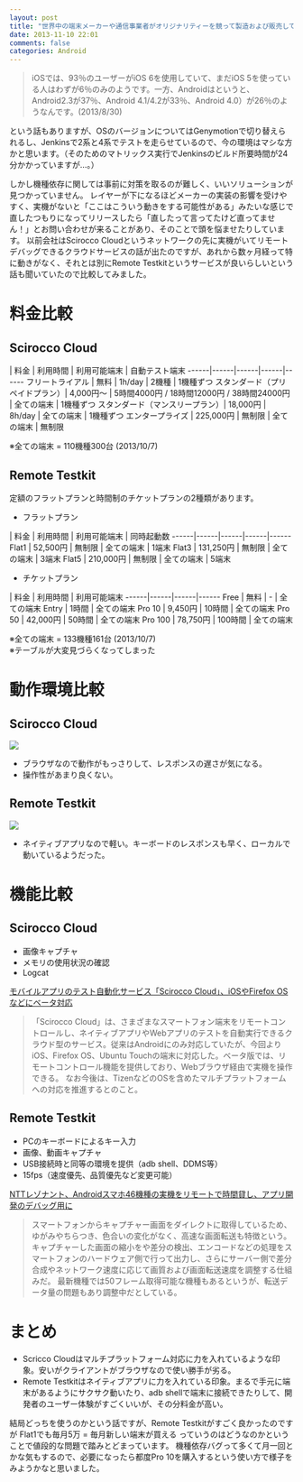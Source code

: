 ```yaml
---
layout: post
title: "世界中の端末メーカーや通信事業者がオリジナリティーを競って製造および販売しているAndroid端末の実機での動作確認"
date: 2013-11-10 22:01
comments: false
categories: Android
---
```


> iOSでは、93％のユーザーがiOS 6を使用していて、まだiOS 5を使っている人はわずが6％のみのようです。一方、Androidはというと、Android2.3が37％、Android 4.1/4.2が33％、Android 4.0）が26％のようなんです。(2013/8/30)

という話もありますが、OSのバージョンについてはGenymotionで切り替えられるし、Jenkinsで2系と4系でテストを走らせているので、今の環境はマシな方かと思います。（そのためのマトリックス実行でJenkinsのビルド所要時間が24分かかっていますが…。）

しかし機種依存に関しては事前に対策を取るのが難しく、いいソリューションが見つかっていません。
レイヤーが下になるほどメーカーの実装の影響を受けやすく、実機がないと「ここはこういう動きをする可能性がある」みたいな感じで直したつもりになってリリースしたら「直したって言ってたけど直ってません！」とお問い合わせが来ることがあり、そのことで頭を悩ませたりしています。
以前会社はScirocco Cloudというネットワークの先に実機がいてリモートデバッグできるクラウドサービスの話が出たのですが、あれから数ヶ月経って特に動きがなく、それとは別にRemote Testkitというサービスが良いらしいという話も聞いていたので比較してみました。

# 料金比較

## Scirocco Cloud

| 料金 | 利用時間 | 利用可能端末 | 自動テスト端末
------|------|------|------|------
フリートライアル | 無料 | 1h/day | 2機種 | 1機種ずつ
スタンダード（プリペイドプラン）| 4,000円〜 | 5時間4000円 / 18時間12000円 / 38時間24000円 | 全ての端末 | 1機種ずつ
スタンダード（マンスリープラン）| 18,000円 | 8h/day | 全ての端末 | 1機種ずつ
エンタープライズ | 225,000円 | 無制限 | 全ての端末 | 無制限

※全ての端末 = 110機種300台 (2013/10/7)

## Remote Testkit

定額のフラットプランと時間制のチケットプランの2種類があります。

- フラットプラン

| 料金 | 利用時間 | 利用可能端末 | 同時起動数
------|------|------|------|------
Flat1 | 52,500円 | 無制限 | 全ての端末 | 1端末
Flat3 | 131,250円 | 無制限 | 全ての端末 | 3端末
Flat5 | 210,000円 | 無制限 | 全ての端末 | 5端末

- チケットプラン

| 料金 | 利用時間 | 利用可能端末
------|------|------|------
Free | 無料 | - | 全ての端末
Entry | 1時間 | 全ての端末
Pro 10 | 9,450円 | 10時間 | 全ての端末
Pro 50 | 42,000円 | 50時間 | 全ての端末
Pro 100 | 78,750円 | 100時間 | 全ての端末
  
※全ての端末 = 133機種161台 (2013/10/7)  
※テーブルが大変見づらくなってしまった

# 動作環境比較

## Scirocco Cloud

![](http://www.sonix.asia/files/8313/7153/7900/Capture.png)

- ブラウザなので動作がもっさりして、レスポンスの遅さが気になる。
- 操作性があまり良くない。

## Remote Testkit

![](http://itpro.nikkeibp.co.jp/article/NCD/20131028/514088/photo02.jpg)

- ネイティブアプリなので軽い。キーボードのレスポンスも早く、ローカルで動いているようだった。

# 機能比較

## Scirocco Cloud
- 画像キャプチャ
- メモリの使用状況の確認
- Logcat

[モバイルアプリのテスト自動化サービス「Scirocco Cloud」、iOSやFirefox OSなどにベータ対応](http://cloud.watch.impress.co.jp/docs/news/20131015_619470.html)

> 「Scirocco Cloud」は、さまざまなスマートフォン端末をリモートコントロールし、ネイティブアプリやWebアプリのテストを自動実行できるクラウド型のサービス。従来はAndroidにのみ対応していたが、今回よりiOS、Firefox OS、Ubuntu Touchの端末に対応した。ベータ版では、リモートコントロール機能を提供しており、Webブラウザ経由で実機を操作できる。
> なお今後は、TizenなどのOSを含めたマルチプラットフォームへの対応を推進するとのこと。

## Remote Testkit
- PCのキーボードによるキー入力
- 画像、動画キャプチャ
- USB接続時と同等の環境を提供（adb shell、DDMS等）
- 15fps（速度優先、品質優先など変更可能）

[NTTレゾナント、Androidスマホ46機種の実機をリモートで時間貸し、アプリ開発のデバッグ用に](http://cloud.watch.impress.co.jp/docs/news/20121114_572763.html)
> スマートフォンからキャプチャー画面をダイレクトに取得しているため、ゆがみやちらつき、色合いの変化がなく、高速な画面転送も特徴という。キャプチャーした画面の縮小をや差分の検出、エンコードなどの処理をスマートフォンのハードウェア側で行って出力し、さらにサーバー側で差分合成やネットワーク速度に応じて画質および画面転送速度を調整する仕組みだ。
> 最新機種では50フレーム取得可能な機種もあるというが、転送データ量の問題もあり調整中だとしている。

# まとめ
- Scricco Cloudはマルチプラットフォーム対応に力を入れているような印象。安いがクライアントがブラウザなので使い勝手が劣る。
- Remote Testkitはネイティブアプリに力を入れている印象。まるで手元に端末があるようにサクサク動いたり、adb shellで端末に接続できたりして、開発者のユーザー体験がすごくいいが、その分料金が高い。

結局どっちを使うのかという話ですが、Remote Testkitがすごく良かったのですが Flat1でも毎月5万 = 毎月新しい端末が買える っていうのはどうなのかということで値段的な問題で踏みとどまっています。
機種依存バグって多くて月一回とかな気もするので、必要になったら都度Pro 10を購入するという使い方で様子をみようかなと思いました。
